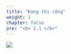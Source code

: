 ```yaml
---
title: "Đang thi công"
weight: 1
chapter: false
pre: "<b> 2.1 </b>"
---
```


![](../../../images/1/work.bmp)